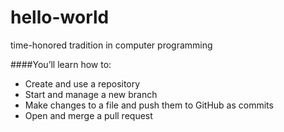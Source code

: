 # hello-world
time-honored tradition in computer programming

####You’ll learn how to:

- Create and use a repository
- Start and manage a new branch
- Make changes to a file and push them to GitHub as commits
- Open and merge a pull request
